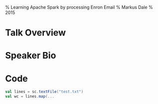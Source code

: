 % Learning Apache Spark by processing Enron Email
% Markus Dale
% 2015

# Talk Overview

# Speaker Bio

# Code
```scala
val lines = sc.textFile("test.txt")
val wc = lines.map(...
```

